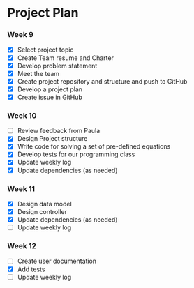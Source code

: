 # Project Plan

### Week 9
- [x] Select project topic
- [x] Create Team resume and Charter
- [x] Develop problem statement
- [x] Meet the team
- [x] Create project repository and structure and push to GitHub
- [x] Develop a project plan
- [x] Create issue in GitHub

### Week 10
- [ ] Review feedback from Paula
- [x] Design Project structure
- [x] Write code for solving a set of pre-defined equations
- [x] Develop tests for our programming class
- [x] Update weekly log
- [x] Update dependencies (as needed)

### Week 11
- [x] Design data model
- [x] Design controller
- [x] Update dependencies (as needed)
- [ ] Update weekly log

### Week 12
- [ ] Create user documentation
- [x] Add tests
- [ ] Update weekly log
